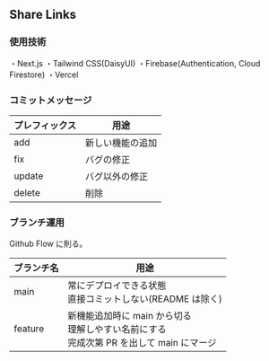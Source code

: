 ## Share Links

### 使用技術

・Next.js
・Tailwind CSS(DaisyUI)
・Firebase(Authentication, Cloud Firestore)
・Vercel

### コミットメッセージ

| プレフィックス | 用途             |
| -------------- | ---------------- |
| add            | 新しい機能の追加 |
| fix            | バグの修正       |
| update         | バグ以外の修正   |
| delete         | 削除             |

### ブランチ運用

Github Flow に則る。

| ブランチ名 | 用途                                                                                         |
| ---------- | -------------------------------------------------------------------------------------------- |
| main       | 常にデプロイできる状態<br>直接コミットしない(README は除く)                                  |
| feature    | 新機能追加時に main から切る<br>理解しやすい名前にする<br>完成次第 PR を出して main にマージ |
